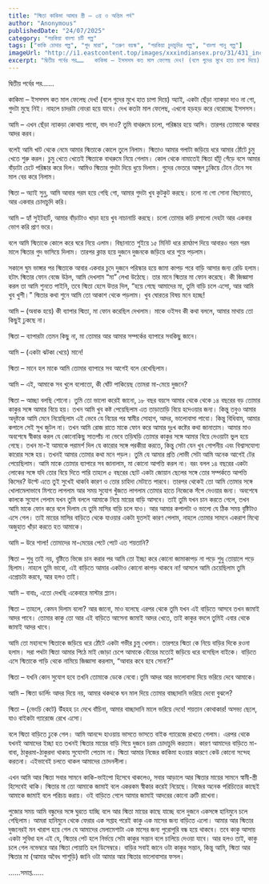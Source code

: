 ```yaml
---
title: "স্মিতা কাকিমা আমার স্ত্রী — ৩য় ও অন্তিম পর্ব"
author: "Anonymous"
publishedDate: "24/07/2025"
category: "পরকিয়া বাংলা চটি গল্প"
tags: ["কাকি চোদার গল্প", "গুদ মারা", "তরুণ বয়স্ক", "পরকিয়া চুদাচুদির গল্প", "বাংলা পানু গল্প"]
imageUrl: "http://i1.eastcontent.top/images/xxxindiansex.pro/31/431_increased.jpg"
excerpt: "দ্বিতীয় পর্বের পর……   কাকিমা – ইসসসস কত মাল ফেলেছ দেখ! (বলে গুদের মুখে হাত চাপা দিয়ে) অ্যাই, একটা ছেঁড়া ন্যাকড়া দাও না গো, গুদটা মুছে নি‌ই। নাহলে চাদরটা নোংরা হয়ে যাবে। দেখ কতটা মাল ফেলেছ, এখনো হড়হ..."
---
```


দ্বিতীয় পর্বের পর……


কাকিমা – ইসসসস কত মাল ফেলেছ দেখ! (বলে গুদের মুখে হাত চাপা দিয়ে) অ্যাই, একটা ছেঁড়া ন্যাকড়া দাও না গো, গুদটা মুছে নি‌ই। নাহলে চাদরটা নোংরা হয়ে যাবে। দেখ কতটা মাল ফেলেছ, এখনো হড়হড় করে বেরোচ্ছে ইসসসস।

আমি – এখন ছেঁড়া ন্যাকড়া কোথায় পাবো, বাদ দাও? তুমি বাথরুমে চলো, পরিষ্কার হয়ে আসি। তারপর তোমাকে আবার আদর করব।


বলেই আমি খাট থেকে নেমে আমার স্মিতাকে কোলে তুলে নিলাম। স্মিতাও আমার গলাটা জড়িয়ে ধরে আমার ঠোঁটে চুমু খেতে শুরু করল। চুমু খেতে খেতেই স্মিতাকে বাথরুমে নিয়ে গেলাম। কোল থেকে নামাতেই স্মিতা হাঁটু গেঁড়ে বসে আমার বাঁড়াটা চেটে পরিষ্কার করে দিল। আমিও স্মিতার গুদটা দিয়ে ধুয়ে দিলাম। গুদের ভেতরে আঙ্গুল ঢুকিয়ে টেনে টেনে সব মাল বের করে নিলাম।


স্মিতা – অ্যাই সুনু, আমি আবার গরম হয়ে গেছি গো, আমার গুদটা খুব কুটকুট করছে। চলো না গো সোনা বিছানাতে, আর একবার চোদাচুদি করি।

আমি – হ্যাঁ সুইটহার্ট, আমার বাঁড়াটাও খাড়া হয়ে খুব নাচানাচি করছে। চলো তোমার কচি রসালো দেহটা আর একবার ভোগ করি প্রাণ ভরে।


বলে আমি স্মিতাকে কোলে করে ঘরে নিয়ে এলাম। বিছানাতে শুইয়ে ১৫ মিনিট ধরে রামঠাপ দিয়ে আবারও গরম গরম মালে স্মিতার গুদ ভাসিয়ে দিলাম। তারপর ক্লান্ত হয়ে দুজনে দুজনকে জড়িয়ে ধরে শুয়ে পড়লাম।


সকালে ঘুম ভাঙ্গার পর স্মিতাকে আবার একবার চুদে দুজনে পরিস্কার হয়ে জামা কাপড় পরে বাড়ি আসার জন্য রেডি হলাম। হটাৎ স্মিতার ফোন বেজে উঠল, আমি দেখলাম “মা” লেখা উঠেছে। তার মানে স্মিতার মা ফোন করেছে। কী জিজ্ঞাসা করল তা আমি শুনতে পাইনি, তবে স্মিতা হেসে উত্তর দিল, “হয়ে গেছে আমাদের মা, তুমি বাড়ি চলে এসো, আর আমি খুব খুশী।” স্মিতার কথা শুনে আমি তো আকাশ থেকে পড়লাম। খুব ঘোরতর বিষয় মনে হচ্ছে!


আমি – (অবাক হয়ে) কী ব্যাপার স্মিতা, মা ফোন করেছিল দেখলাম। মাকে ওইসব কী কথা বললে, আমার মাথায় তো কিছুই ঢুকছে না।

স্মিতা – ব্যাপারটা তেমন কিছু না, মা তোমার আর আমার সম্পর্কের ব্যাপারে সবকিছু জানে।

আমি – (একটা ঝটকা খেয়ে) মানে!

স্মিতা – মানে হল মাকে আমি তোমার ব্যাপারে সব আগেই বলে রেখেছিলাম।

আমি – এই, আমাকে সব খুলে বলোতো, কী ঘোঁট পাকিয়েছ তোমরা মা-মেয়ে দুজনে?

স্মিতা – আচ্ছা বলছি শোনো। তুমি তো ভালো করেই জানো, ১৮ বছর বয়সে আমার থেকে থেকে ১৪ বছরের বড় তোমার কাকুর সঙ্গে আমার বিয়ে হয়। তখন আমি খুব কষ্ট পেয়েছিলাম এত তাড়াতাড়ি বিয়ে হদেওয়ার জন্য। কিন্তু তবুও আমার অদৃষ্টকে আমি মেনে নিয়েছিলাম এই ভেবে যে বিয়ের পর স্বামীর সোহাগ, আদর, ভালোবাসা পাবো। কিন্তু বিধিবাম, আমার কপালে সেই সুখ জুটল না। তখন আমি রোজ রাতে মাকে ফোন করে আমার দুঃখ কষ্টের কথা জানাতাম। আমার মা‌ও অবশেষে স্বীকার করল যে কোনোকিছু সাতপাঁচ না ভেবে তড়িঘড়ি তোমার কাকুর সঙ্গে আমার বিয়ে দেওয়াটা ভুল হয়ে গেছে। তখন মা‌-ই আমাকে পরামর্শ দিল যে কারোর সঙ্গে পরকীয়া করতে, কিন্তু সেটা যেন খুব গোপনীয় এবং বিশ্বাসযোগ্য কারোর সঙ্গে হয়। তখন‌ই আমার তোমার কথা মনে পড়ল। তুমি যে আমার প্রতি লোভী সেটা আমি অনেক আগেই টের পেয়েছিলাম। আমি মাকে তোমার ব্যাপারে সব জানালাম, মা কোনো আপত্তি করল না। বরং বলল ১৪ বছরের একটা লোকের সঙ্গে যদি তোর বিয়ে দিতে পারি তাহলে ৫ বছরের ছোট একটা জোয়ান ছেলের সঙ্গে তোর সম্পর্কতে আপত্তি কিসের? উল্টে এতে তুই সুখেই থাকবি কারণ ও তোর চাহিদা মেটাতে পারবে। তারপর থেকেই তো আমি তোমার সঙ্গে খোলামেলাভাবে মিশতে লাগলাম আর সময় সুযোগ খুঁজতে লাগলাম তোমার হাতে নিজেকে সঁপে দেওয়ার জন্য। অবশেষে কালকে সুযোগ পেলাম যখন তুমি বললে আমাকে নিয়ে মায়ের বাড়ি আসবে। তাই তুমি যখন চান করতে গেলে, তখন আমি মাকে ফোন করে বলে দিলাম যে তুমি মাসির বাড়ি চলে যাও। আর আমার কপালটা ও ভালো যে ঠিক সময় বৃষ্টিটাও এসে গেল। তাই মায়ের মাসির বাড়িতে থেকে যাওয়ার একটা যুতসই কারণ পেলাম, নাহলে তোমার সামনে একরাশ মিথ্যে অজুহাত খাঁড়া করতে হত আমাকে।

আমি – উরে শালা! তোমাদের মা-মেয়ের পেটে পেটে এত শয়তানি?

স্মিতা – শুধু তাই নয়, বৃষ্টিতে ভিজে চান করার পর আমি তো ইচ্ছা করে কোনো জামাকাপড় না পড়ে শুধু তোয়ালে পড়ে ছিলাম। নাহলে তুমি ভাবো, এই বাড়িতে আমার একটাও কোনো কাপড় থাকবে না! আসলে আমি চেয়েছিলাম তুমি এপ্রোচটা করবে, আর হল‌ও তাই।

আমি – বাবাঃ, এতো দেখছি একেবারে মাস্টার প্ল্যান।

স্মিতা – তাহলে, কেমন দিলাম বলো? আর জানো, মাও বলেছে এরপর থেকে তুমি যখন এই বাড়িতে আসবে তখন জামাই আদর পাবে। তোমার কাকু তো আর এই বাড়িতে আসেনা জামাই আদর খেতে, তাই কাকুর বদলে তুমি‌ই এবার থেকে জামাই আদর খাবে।


আমি তো মহানন্দে স্মিতাকে জড়িয়ে ধরে ঠোঁটে একটা গভীর চুমু খেলাম। তারপরে স্মিতা কে নিয়ে বাড়ির দিকে র‌ওনা হলাম। সরা পথটা স্মিতা আমার পিঠে মাই জোড়া চেপে আমাকে বৌয়ের মতোই জড়িয়ে ধরে বসেছিল বাইকে। বাড়িতে এসে স্মিতাকে গাড়ি থেকে নামিয়ে জিজ্ঞাসা করলাম, “আবার কবে হবে সোনা?”


স্মিতা – যখনি কোন সুযোগ হবে তখনি তোমাকে ডেকে নেবো।তুমি আদর আর ভালোবাসা দিয়ে ভরিয়ে দেবে আমাকে।

আমি – স্মিতা ডার্লিং আদর দিয়ে নয়, আমার থকথকে ঘন মাল দিয়ে তোমার বাচ্ছাদানি ভরিয়ে দেবো বুঝলে?

স্মিতা – (ভেংচি কেটে) উঁহহহ ঢং দেখে বাঁচিনা, আমার বাচ্ছাদানি মালে ভরিয়ে দেবে! শয়তান কোথাকার! অসভ্য ছেলে, যাও বাইকটা গ্যারেজে রেখে এসো।


বলে স্মিতা বাড়িতে ঢুকে গেল। আমি আনন্দে হাওয়ায় ভাসতে ভাসতে বাইক গ্যারেজে রাখতে গেলাম। এরপর থেকে যখনই আমাদের ইচ্ছা হত তখনই স্মিতার মায়ের বাড়ি গিয়ে দুজনে চরম চোদাচুদি করতাম। কারণ আমাদের বাড়িতে মা-বাবা, ঠাকুরমা-ঠাকুরদা থাকায় সুযোগটা পেতাম না। স্মিতা আমার নিজের কাকিমা হ‌ওয়ার কারণে কেউ কোনো সন্দেহ করতনা। এইভাবেই চলতে থাকল আমাদের চোদনলীলা।


এখন আমি আর স্মিতা সবার সামনে কাকি-ভাইপো হিসেবে থাকলেও, সবার আড়ালে আর স্মিতার মায়ের সামনে স্বামী-স্ত্রী হিসেবেই থাকি। স্মিতার মা তো আমাকে জামাই বলে একরকম স্বীকার করেই নিয়েছে। নিজের অনেক পরিচিতের কাছেই আমাকে জামাই বলে পরিচয় করায়। ওই বাড়িতে গেলে আমার জামাই আদরের কোনো ত্রুটি রাখেনা।


পুজোর সময় আমি বন্ধুদের সঙ্গে ঘুরতে যাচ্ছি বলে আর স্মিতা মায়ের কাছে যাচ্ছে বলে দুজনে একসঙ্গে হানিমুনে চলে গেছিলাম। আমরা হানিমুনে থেকে ফেরার এক সপ্তাহ পরেই কাকু এক মাসের জন্য বাড়িতে এলো। আমার আর স্মিতার দুজনের‌ই মন খারাপ হয়ে গেল যে আমাদের মেলামেশাটা এক মাসের জন্য পুরোপুরি বন্ধ হয়ে থাকবে। তবে কাকু আসায় একটা সুবিধা হল এই যে, স্মিতার পেট হলে নির্ভয়ে সেটা কাকুর সন্তান বলে চালিয়ে দেওয়া যাবে। আর হল‌ও তাই, কাকু চলে গেল নভেম্বরে আর স্মিতা পোয়াতি হল ডিসেম্বরে। বাড়ির সবাই জানে ওটা কাকুর সন্তান, কিন্তু আমি, স্মিতা আর স্মিতার মা (আমার অবৈধ শাশুড়ি) জানি ওটা আমার আর স্মিতার ভালোবাসার ফসল।


……সমাপ্ত……
